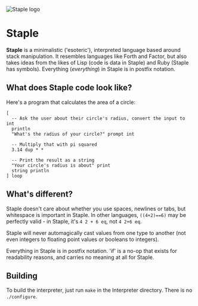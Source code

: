 ![Staple logo](http://cl.ly/G1u8)

Staple
============================================================================

**Staple** is a minimalistic ('esoteric'), interpreted language based around
stack manipulation. It resembles languages like Forth and Factor, but also
takes ideas from the likes of Lisp (code is data in Staple) and Ruby (Staple
has symbols). Everything (*everything*) in Staple is in postfix notation.

## What does Staple code look like?

Here's a program that calculates the area of a circle:

    [
      -- Ask the user about their circle's radius, convert the input to int
      println
      "What's the radius of your circle?" prompt int

      -- Multiply that with pi squared
      3.14 dup * *

      -- Print the result as a string
      "Your circle's radius is about" print
      string println
    ] loop

## What's different?

Staple doesn't care about whether you use spaces, newlines or tabs, but
whitespace is important in Staple. In other languages, `((4+2)==6)` may be
perfectly valid - in Staple, it's `4 2 + 6 eq`, not `4 2+6 eq`.

Staple will never automagically cast values from one type to another (not
even integers to floating point values or booleans to integers).

Everything in Staple is in postfix notation. 'if' is a no-op that exists
for readability reasons, and carries no meaning at all for Staple.

## Building

To build the interpreter, just run `make` in the Interpreter directory.
There is no `./configure`.

